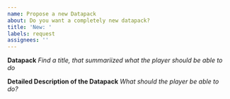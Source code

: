 ```yaml
---
name: Propose a new Datapack
about: Do you want a completely new datapack?
title: 'New: '
labels: request
assignees: ''
---
```


**Datapack**
*Find a title, that summariized what the player should be able to do*
 
**Detailed Description of the Datapack**
*What should the player be able to do?*
